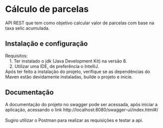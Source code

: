 
# Cálculo de parcelas

API REST que tem como objetivo calcular valor de parcelas com base na taxa selic acumulada.
<br>
## Instalação e configuração
Requisitos:<br>
&ensp;&ensp;1. Ter instalado o jdk (Java Development Kit) na versão 8.<br>
&ensp;&ensp;2. Utilizar uma IDE, de preferência o IntelliJ.
<br>
Após ter feito a instalação do projeto, verifique se as dependências do Maven estão devidamente instaladas, builde o projeto e inicie.
<br>
## Documentação
A documentação do projeto no swagger pode ser acessada, após iniciar a aplicação, acessando o link http://localhost:8080/swagger-ui/index.html#/
<br><br>
Sugiro utilizar o Postman para realizar as requisições e testar a api.
